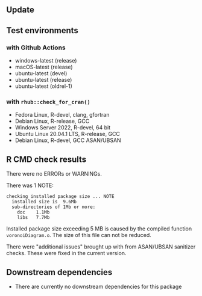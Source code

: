 ## Update

## Test environments

### with Github Actions

- windows-latest (release)
- macOS-latest (release)
- ubuntu-latest (devel)
- ubuntu-latest (release)
- ubuntu-latest (oldrel-1)

### with `rhub::check_for_cran()`

- Fedora Linux, R-devel, clang, gfortran
- Debian Linux, R-release, GCC
- Windows Server 2022, R-devel, 64 bit
- Ubuntu Linux 20.04.1 LTS, R-release, GCC
- Debian Linux, R-devel, GCC ASAN/UBSAN

## R CMD check results

There were no ERRORs or WARNINGs.

There was 1 NOTE:

```
checking installed package size ... NOTE
  installed size is  9.6Mb
  sub-directories of 1Mb or more:
    doc    1.1Mb
    libs   7.7Mb
```

Installed package size exceeding 5 MB is caused by the compiled function `voronoiDiagram.o`. The size of this file can not be reduced.

There were "additional issues" brought up with from ASAN/UBSAN sanitizer checks.
These were fixed in the current version.

## Downstream dependencies

- There are currently no downstream dependencies for this package
